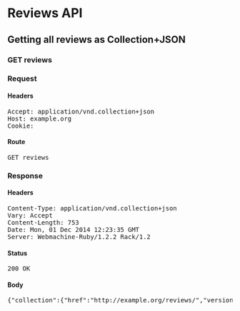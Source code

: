 # Reviews API

## Getting all reviews as Collection+JSON

### GET reviews
### Request

#### Headers

<pre>Accept: application/vnd.collection+json
Host: example.org
Cookie: </pre>

#### Route

<pre>GET reviews</pre>

### Response

#### Headers

<pre>Content-Type: application/vnd.collection+json
Vary: Accept
Content-Length: 753
Date: Mon, 01 Dec 2014 12:23:35 GMT
Server: Webmachine-Ruby/1.2.2 Rack/1.2</pre>

#### Status

<pre>200 OK</pre>

#### Body

<pre>{"collection":{"href":"http://example.org/reviews/","version":"1.0","items":[{"href":"http://example.org/reviews/webpage0","data":[{"name":"name","value":"Stanley Wong","prompt":"Title"},{"name":"creator","value":"Christopher Adams","prompt":"Creator"},{"name":"license","value":"https://creativecommons.org/licenses/by/2.0/","prompt":"License"},{"name":"date","value":"2014-09-01T10:37:27+00:00","prompt":"Date"}],"links":[{"href":"https://www.flickr.com/photos/christopheradams/3174263710/","rel":"full","prompt":"Web Page URL"}]}],"template":{"data":[{"name":"url","prompt":"Web Page URL"},{"name":"name","prompt":"Title"},{"name":"creator","prompt":"Creator"},{"name":"license","prompt":"License"},{"name":"isBasedOnUrl","prompt":"Based on URL"}]}}}</pre>
